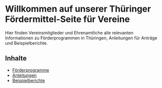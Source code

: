 # Willkommen auf unserer Thüringer Fördermittel-Seite für Vereine

Hier finden Vereinsmitglieder und Ehrenamtliche alle relevanten Informationen zu Förderprogrammen in Thüringen, Anleitungen für Anträge und Beispielberichte.

## Inhalte
- [Förderprogramme](foerderprogramme.md)
- [Anleitungen](anleitungen.md)
- [Beispielberichte](berichte_beispiele.md)
